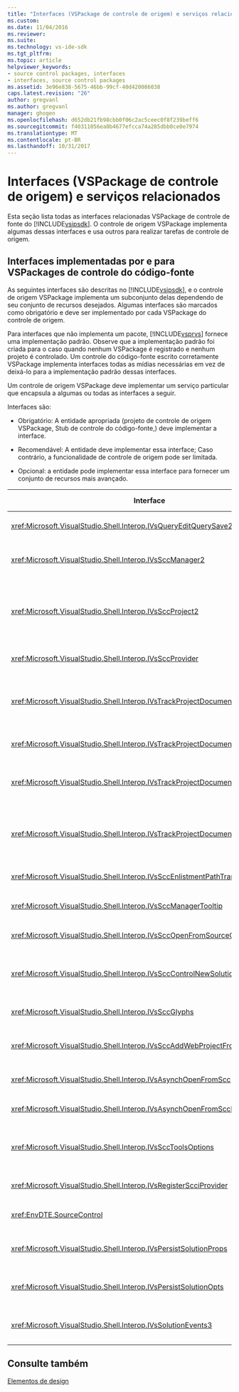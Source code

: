 ```yaml
---
title: "Interfaces (VSPackage de controle de origem) e serviços relacionados | Microsoft Docs"
ms.custom: 
ms.date: 11/04/2016
ms.reviewer: 
ms.suite: 
ms.technology: vs-ide-sdk
ms.tgt_pltfrm: 
ms.topic: article
helpviewer_keywords:
- source control packages, interfaces
- interfaces, source control packages
ms.assetid: 3e96e838-5675-46bb-99cf-40d420086038
caps.latest.revision: "26"
author: gregvanl
ms.author: gregvanl
manager: ghogen
ms.openlocfilehash: d652db21fb98cbb0f06c2ac5ceec0f8f239beff6
ms.sourcegitcommit: f40311056ea0b4677efcca74a285dbb0ce0e7974
ms.translationtype: MT
ms.contentlocale: pt-BR
ms.lasthandoff: 10/31/2017
---
```

# <a name="related-services-and-interfaces-source-control-vspackage"></a>Interfaces (VSPackage de controle de origem) e serviços relacionados
Esta seção lista todas as interfaces relacionadas VSPackage de controle de fonte do [!INCLUDE[vsipsdk](../../extensibility/includes/vsipsdk_md.md)]. O controle de origem VSPackage implementa algumas dessas interfaces e usa outros para realizar tarefas de controle de origem.  
  
## <a name="interfaces-implemented-by-and-for-source-control-vspackages"></a>Interfaces implementadas por e para VSPackages de controle do código-fonte  
 As seguintes interfaces são descritas no [!INCLUDE[vsipsdk](../../extensibility/includes/vsipsdk_md.md)], e o controle de origem VSPackage implementa um subconjunto delas dependendo de seu conjunto de recursos desejados. Algumas interfaces são marcados como obrigatório e deve ser implementado por cada VSPackage do controle de origem.  
  
 Para interfaces que não implementa um pacote, [!INCLUDE[vsprvs](../../code-quality/includes/vsprvs_md.md)] fornece uma implementação padrão. Observe que a implementação padrão foi criada para o caso quando nenhum VSPackage é registrado e nenhum projeto é controlado. Um controle do código-fonte escrito corretamente VSPackage implementa interfaces todas as mídias necessárias em vez de deixá-lo para a implementação padrão dessas interfaces.  
  
 Um controle de origem VSPackage deve implementar um serviço particular que encapsula a algumas ou todas as interfaces a seguir.  
  
 Interfaces são:  
  
-   Obrigatório: A entidade apropriada (projeto de controle de origem VSPackage, Stub de controle do código-fonte,) deve implementar a interface.  
  
-   Recomendável: A entidade deve implementar essa interface; Caso contrário, a funcionalidade de controle de origem pode ser limitada.  
  
-   Opcional: a entidade pode implementar essa interface para fornecer um conjunto de recursos mais avançado.  
  
|Interface|Finalidade|Implementado pelo|Implementar?|  
|---------------|-------------|--------------------|----------------|  
|<xref:Microsoft.VisualStudio.Shell.Interop.IVsQueryEditQuerySave2>|Editores de chamar essa interface antes de modificar ou salvar um arquivo. O controle de origem VSPackage pode check-out do arquivo ou negar a operação se o check-out falhar.|Controle de origem VSPackage|Recomendado|  
|<xref:Microsoft.VisualStudio.Shell.Interop.IVsSccManager2>|Essa interface fornece funcionalidade de controle de origem básico para projetos, como registrar e cancelar o registro de projetos com controle de origem e dando suporte a marcas de controle de origem básico.|Controle de origem VSPackage|Necessária|  
|<xref:Microsoft.VisualStudio.Shell.Interop.IVsSccProject2>|Essa interface é obtida a <xref:Microsoft.VisualStudio.Shell.Interop.IVsHierarchy> usando o <xref:System.Runtime.InteropServices.Marshal.QueryInterface%2A> função, ou simplesmente convertendo o objeto que implementa `IVsHierarchy` para `IVsSccProject2`. Ele é usado para obter os arquivos sob controle de origem em um projeto ou para informar o projeto do status atual de controle de origem ou local.|Projeto|Necessária|  
|<xref:Microsoft.VisualStudio.Shell.Interop.IVsSccProvider>|O módulo de integração usa essa interface para definir o VSPackage ativado atual.|Controle de origem VSPackage|Necessária|  
|<xref:Microsoft.VisualStudio.Shell.Interop.IVsTrackProjectDocuments2>|Essa interface é baseada em um modelo de assinatura. Qualquer VSPackage pode sinalizar que deseja receber eventos de documento e ser avisados pelo shell em eventos que estão prestes a ocorrer. Ele está implementado e controlado por [!INCLUDE[vsprvs](../../code-quality/includes/vsprvs_md.md)], que passa eventos Implementando o `IVsTrackProjectDocumentsEvents2` para o VSPackage.|Stub de controle do código-fonte|Necessária|  
|<xref:Microsoft.VisualStudio.Shell.Interop.IVsTrackProjectDocuments3>|Essa interface fornece processamento em lotes, as operações de leitura/gravação sincronizados e um avançado `OnQueryAddFiles` método.|Stub de controle do código-fonte|Necessária|  
|<xref:Microsoft.VisualStudio.Shell.Interop.IVsTrackProjectDocumentsEvents2>|**Gerenciador de soluções** e projetos chamam esta interface quando novos arquivos são adicionados aos projetos, ou quando arquivos e pastas são renomeadas ou excluídas de projetos. O controle de origem VSPackage pode check-out do arquivo de projeto ou cancelar a operação.|Controle de origem VSPackage|Recomendado|  
|<xref:Microsoft.VisualStudio.Shell.Interop.IVsTrackProjectDocumentsEvents3>|**Gerenciador de soluções** e projetos de chamar essa interface em resposta a chamadas para os métodos da interface IVstrackProjectDocuments3. O controle de origem VSPackage pode controlar operações em lotes, sincronizadas operações de leitura/gravação e trabalhar com mais avançados `OnQueryAddFiles` método.|Controle de origem VSPackage|Recomendado|  
|<xref:Microsoft.VisualStudio.Shell.Interop.IVsSccEnlistmentPathTranslation>|Essa interface fornece suporte para projetos Web do gerenciamento de inscrição.|Controle de origem VSPackage|Recomendado|  
|<xref:Microsoft.VisualStudio.Shell.Interop.IVsSccManagerTooltip>|Essa interface é usada para recuperar as dicas de ferramenta para os arquivos de controle do código-fonte nos projetos.|Controle de origem VSPackage|Opcional|  
|<xref:Microsoft.VisualStudio.Shell.Interop.IVsSccOpenFromSourceControl>|Essa interface fornece suporte à extensão de namespace.|Controle de origem VSPackage|Opcional|  
|<xref:Microsoft.VisualStudio.Shell.Interop.IVsSccControlNewSolution>|O VSPackage usa essa interface para integrar uma extensão de namespace para o **novo**, **abrir**, ou **salvar** caixas de diálogo. Consequentemente, projetos podem ser automaticamente adicionados ao controle de origem na criação ou adicionados ao controle de origem quando salvar operação está em vigor.|Controle de origem VSPackage|Opcional|  
|<xref:Microsoft.VisualStudio.Shell.Interop.IVsSccGlyphs>|O VSPackage usa essa interface para definir glifos adicionais como glifos de controle de origem para nós **Gerenciador de soluções**.|Controle de origem VSPackage|Opcional|  
|<xref:Microsoft.VisualStudio.Shell.Interop.IVsSccAddWebProjectFromSourceControl>|O **adicionar** caixa de diálogo para projetos Web usa essa interface. Fornece métodos para navegar para um local de controle de origem e para abrir um projeto Web adicionado anteriormente no repositório de controle de origem nesse local.|Controle de origem VSPackage|Recomendado|  
|<xref:Microsoft.VisualStudio.Shell.Interop.IVsAsynchOpenFromScc>|Essa interface fornece suporte para o carregamento assíncrono (em segundo plano) de projetos de controle de origem.|Controle de origem VSPackage|Opcional|  
|<xref:Microsoft.VisualStudio.Shell.Interop.IVsAsynchOpenFromSccProjectEvents>|Essa interface permite que os projetos observar o progresso de carregamento assíncrono iniciado pelo <xref:Microsoft.VisualStudio.Shell.Interop.IVsAsynchOpenFromScc>.|Projeto|Opcional|  
|<xref:Microsoft.VisualStudio.Shell.Interop.IVsSccToolsOptions>|Essa interface permite que o IDE consultar o controle de origem ativa VSPackage. O IDE consulta o valor de configurações de controle de origem que têm significado, mesmo quando não há nenhum controle de origem ativa que VSPackage registrado. Essa interface é implementada e manipulada pelo [!INCLUDE[vsprvs](../../code-quality/includes/vsprvs_md.md)].|Stub de controle do código-fonte|Necessária|  
|<xref:Microsoft.VisualStudio.Shell.Interop.IVsRegisterScciProvider>|Essa interface é usada no registro de controle de origem VSPackage.|Stub de controle do código-fonte|Necessária|  
|<xref:EnvDTE.SourceControl>|Essa interface é usada na automação. Como tal, ele expõe apenas as funções que podem ser executadas sem exibir nenhuma interface do usuário.|Controle de origem VSPackage|Opcional|  
|<xref:Microsoft.VisualStudio.Shell.Interop.IVsPersistSolutionProps>|Essa interface é usada para salvar a fonte de configurações de controle no arquivo de solução (. sln). As configurações incluem o local do controle de origem e os sinalizadores de status de controle do código-fonte.|Controle de origem VSPackage|Recomendado|  
|<xref:Microsoft.VisualStudio.Shell.Interop.IVsPersistSolutionOpts>|Essa interface é usada para salvar as configurações de controle de origem no arquivo de opções (. suo) da solução. Isso pode incluir configurações de controle de origem específicas do usuário, como local de inscrição do usuário atual.|Controle de origem VSPackage|Recomendado|  
|<xref:Microsoft.VisualStudio.Shell.Interop.IVsSolutionEvents3>|Essa interface é usada para monitorar eventos para executar operações como check-in de arquivos de projeto antes de fechar soluções ou obter novos arquivos de controle de origem ao abrir um projeto.|Controle de origem VSPackage|Recomendado|  
  
## <a name="see-also"></a>Consulte também  
 [Elementos de design](../../extensibility/internals/source-control-vspackage-design-elements.md)